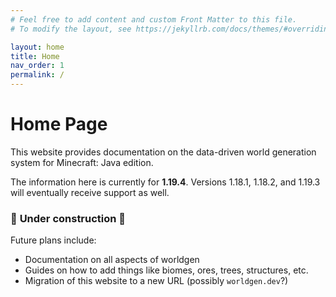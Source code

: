 ```yaml
---
# Feel free to add content and custom Front Matter to this file.
# To modify the layout, see https://jekyllrb.com/docs/themes/#overriding-theme-defaults

layout: home
title: Home
nav_order: 1
permalink: /
---
```


# Home Page

This website provides documentation on the data-driven world generation system for Minecraft: Java edition. 

The information here is currently for **1.19.4**. Versions 1.18.1, 1.18.2, and 1.19.3 will eventually receive support as well.

### 🚧 **Under construction** 🚧

Future plans include:
* Documentation on all aspects of worldgen
* Guides on how to add things like biomes, ores, trees, structures, etc.
* Migration of this website to a new URL (possibly `worldgen.dev`?)